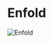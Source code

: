 # Enfold
![Enfold](https://github.com/user-attachments/assets/d32affe7-983f-47a4-8c1d-41a1f2d5416a)
